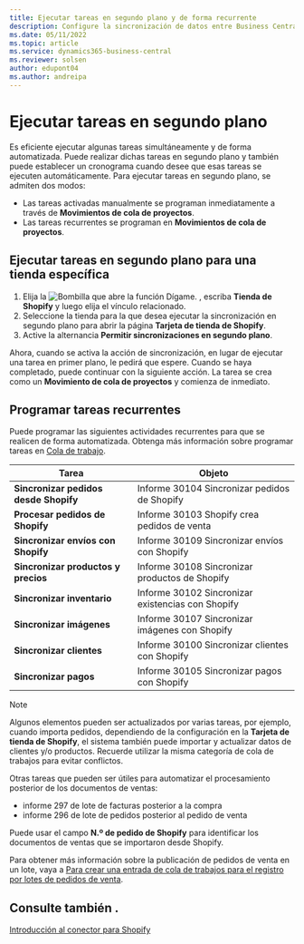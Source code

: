 ```yaml
---
title: Ejecutar tareas en segundo plano y de forma recurrente
description: Configure la sincronización de datos entre Business Central y Shopify en segundo plano.
ms.date: 05/11/2022
ms.topic: article
ms.service: dynamics365-business-central
ms.reviewer: solsen
author: edupont04
ms.author: andreipa
---
```


# <a name="run-tasks-in-the-background"></a><a name="run-tasks-in-the-background"></a><a name="run-tasks-in-the-background"></a>Ejecutar tareas en segundo plano

Es eficiente ejecutar algunas tareas simultáneamente y de forma automatizada. Puede realizar dichas tareas en segundo plano y también puede establecer un cronograma cuando desee que esas tareas se ejecuten automáticamente. Para ejecutar tareas en segundo plano, se admiten dos modos:

- Las tareas activadas manualmente se programan inmediatamente a través de **Movimientos de cola de proyectos**.
- Las tareas recurrentes se programan en **Movimientos de cola de proyectos**.

## <a name="run-tasks-in-the-background-for-a-specific-shop"></a><a name="run-tasks-in-the-background-for-a-specific-shop"></a><a name="run-tasks-in-the-background-for-a-specific-shop"></a>Ejecutar tareas en segundo plano para una tienda específica

1. Elija la ![Bombilla que abre la función Dígame.](../media/ui-search/search_small.png "Dígame qué desea hacer") , escriba **Tienda de Shopify** y luego elija el vínculo relacionado.
2. Seleccione la tienda para la que desea ejecutar la sincronización en segundo plano para abrir la página **Tarjeta de tienda de Shopify**.
3. Active la alternancia **Permitir sincronizaciones en segundo plano**.

Ahora, cuando se activa la acción de sincronización, en lugar de ejecutar una tarea en primer plano, le pedirá que espere. Cuando se haya completado, puede continuar con la siguiente acción. La tarea se crea como un **Movimiento de cola de proyectos** y comienza de inmediato.

## <a name="to-schedule-recurring-tasks"></a><a name="to-schedule-recurring-tasks"></a><a name="to-schedule-recurring-tasks"></a>Programar tareas recurrentes

Puede programar las siguientes actividades recurrentes para que se realicen de forma automatizada. Obtenga más información sobre programar tareas en [Cola de trabajo](../admin-job-queues-schedule-tasks.md).

|Tarea|Objeto|
|------|------------|
|**Sincronizar pedidos desde Shopify**|Informe 30104 Sincronizar pedidos de Shopify|
|**Procesar pedidos de Shopify**|Informe 30103 Shopify crea pedidos de venta|
|**Sincronizar envíos con Shopify**|Informe 30109 Sincronizar envíos con Shopify|
|**Sincronizar productos y precios**|Informe 30108 Sincronizar productos de Shopify|
|**Sincronizar inventario**|Informe 30102 Sincronizar existencias con Shopify|
|**Sincronizar imágenes**|Informe 30107 Sincronizar imágenes con Shopify|
|**Sincronizar clientes**|Informe 30100 Sincronizar clientes con Shopify|
|**Sincronizar pagos**|Informe 30105 Sincronizar pagos con Shopify|

> [!NOTE]
> Algunos elementos pueden ser actualizados por varias tareas, por ejemplo, cuando importa pedidos, dependiendo de la configuración en la **Tarjeta de tienda de Shopify**, el sistema también puede importar y actualizar datos de clientes y/o productos. Recuerde utilizar la misma categoría de cola de trabajos para evitar conflictos.

Otras tareas que pueden ser útiles para automatizar el procesamiento posterior de los documentos de ventas:

- informe 297 de lote de facturas posterior a la compra
- informe 296 de lote de pedidos posterior al pedido de venta

Puede usar el campo **N.º de pedido de Shopify** para identificar los documentos de ventas que se importaron desde Shopify.

Para obtener más información sobre la publicación de pedidos de venta en un lote, vaya a [Para crear una entrada de cola de trabajos para el registro por lotes de pedidos de venta](../ui-batch-posting.md#to-create-a-job-queue-entry-for-batch-posting-of-sales-orders).

## <a name="see-also"></a><a name="see-also"></a><a name="see-also"></a>Consulte también .

[Introducción al conector para Shopify](get-started.md)  
